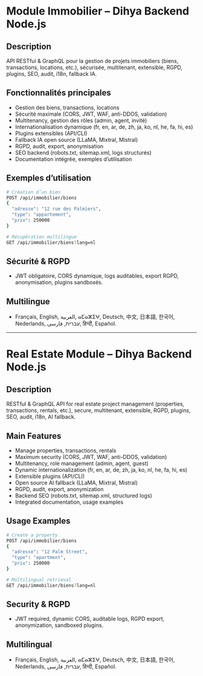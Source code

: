 # Module Immobilier – Dihya Backend Node.js

## Description
API RESTful & GraphQL pour la gestion de projets immobiliers (biens, transactions, locations, etc.), sécurisée, multitenant, extensible, RGPD, plugins, SEO, audit, i18n, fallback IA.

## Fonctionnalités principales
- Gestion des biens, transactions, locations
- Sécurité maximale (CORS, JWT, WAF, anti-DDOS, validation)
- Multitenancy, gestion des rôles (admin, agent, invité)
- Internationalisation dynamique (fr, en, ar, de, zh, ja, ko, nl, he, fa, hi, es)
- Plugins extensibles (API/CLI)
- Fallback IA open source (LLaMA, Mixtral, Mistral)
- RGPD, audit, export, anonymisation
- SEO backend (robots.txt, sitemap.xml, logs structurés)
- Documentation intégrée, exemples d’utilisation

## Exemples d’utilisation
```bash
# Création d’un bien
POST /api/immobilier/biens
{
  "adresse": "12 rue des Palmiers",
  "type": "appartement",
  "prix": 250000
}

# Récupération multilingue
GET /api/immobilier/biens?lang=nl
```

## Sécurité & RGPD
- JWT obligatoire, CORS dynamique, logs auditables, export RGPD, anonymisation, plugins sandboxés.

## Multilingue
- Français, English, العربية, ⴰⵎⴰⵣⵉⵖ, Deutsch, 中文, 日本語, 한국어, Nederlands, עברית, فارسی, हिन्दी, Español.

---

# Real Estate Module – Dihya Backend Node.js

## Description
RESTful & GraphQL API for real estate project management (properties, transactions, rentals, etc.), secure, multitenant, extensible, RGPD, plugins, SEO, audit, i18n, AI fallback.

## Main Features
- Manage properties, transactions, rentals
- Maximum security (CORS, JWT, WAF, anti-DDOS, validation)
- Multitenancy, role management (admin, agent, guest)
- Dynamic internationalization (fr, en, ar, de, zh, ja, ko, nl, he, fa, hi, es)
- Extensible plugins (API/CLI)
- Open source AI fallback (LLaMA, Mixtral, Mistral)
- RGPD, audit, export, anonymization
- Backend SEO (robots.txt, sitemap.xml, structured logs)
- Integrated documentation, usage examples

## Usage Examples
```bash
# Create a property
POST /api/immobilier/biens
{
  "adresse": "12 Palm Street",
  "type": "apartment",
  "prix": 250000
}

# Multilingual retrieval
GET /api/immobilier/biens?lang=nl
```

## Security & RGPD
- JWT required, dynamic CORS, auditable logs, RGPD export, anonymization, sandboxed plugins.

## Multilingual
- Français, English, العربية, ⴰⵎⴰⵣⵉⵖ, Deutsch, 中文, 日本語, 한국어, Nederlands, עברית, فارسی, हिन्दी, Español.
